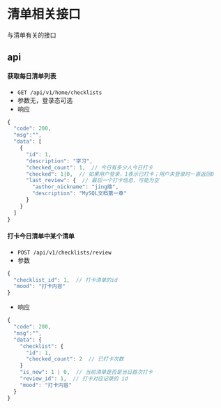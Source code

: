 # 清单相关接口

与清单有关的接口

## api

#### 获取每日清单列表

* `GET /api/v1/home/checklists`
* 参数无，登录态可选
* 响应
```js
{
  "code": 200,
  "msg":"",
  "data": [
    {
      "id": 1,
      "description": "学习",
      "checked_count": 1,  // 今日有多少人今日打卡
      "checked": 1|0,  // 如果用户登录，1表示已打卡；用户未登录时一直返回0
      "last_review": {  // 最后一个打卡信息，可能为空
        "author_nickname": "jing维", 
        "description": "MySQL文档第一章"
      }
    }
  ]
}
```

#### 打卡今日清单中某个清单

* `POST /api/v1/checklists/review`
* 参数
```js
{
  "checklist_id": 1,  // 打卡清单的id
  "mood": "打卡内容"
}
```
* 响应

```js
{
  "code": 200,
  "msg":"",
  "data": {
    "checklist": {
      "id": 1,
      "checked_count": 2  // 已打卡次数
    }
    "is_new": 1 | 0,  // 当前清单是否是当日首次打卡
    "review_id": 1,  // 打卡对应记录的 id
    "mood": "打卡内容"
  }
}
```